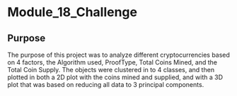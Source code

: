 # Module_18_Challenge

## Purpose

The purpose of this project was to analyze different cryptocurrencies based on 4 factors, the Algorithm used, ProofType, Total Coins Mined, and the Total Coin Supply.  The objects were clustered in to 4 classes, and then plotted in both a 2D plot with the coins mined and supplied, and with a 3D plot that was based on reducing all data to 3 principal components.

